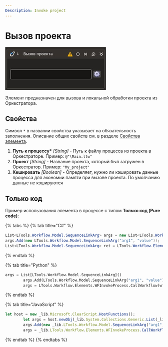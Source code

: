 ```yaml
---
Description: Invoke project
---
```



# Вызов проекта


![](../../../../.gitbook/assets1/studio-linux-elements-basic/Invoke-project.png)

Элемент предназначен для вызова и локальной обработки проекта из Оркестратора. 

## Свойства
Символ `*` в названии свойства указывает на обязательность заполнения. 
Описание общих свойств см. в разделе [Свойства элемента](https://docs.primo-rpa.ru/primo-rpa/primo-studio/process/elements#svoistva-elementa).

1. **Путь к процессу\*** *[String]* - Путь к файлу процесса из проекта в Оркестраторе. Пример: `@"\Main.ltw"`
1. **Проект** *[String]* - Название проекта, который был загружен в Оркестратор. Пример: `"My_project"`
1. **Кешировать** *[Boolean]* - Определяет, нужно ли кэшировать данные процесса для экономии памяти при вызове проекта. По умолчанию данные не кэшируются

## Только код
Пример использования элемента в процессе с типом **Только код (Pure code)**:

{% tabs %}
{% tab title="C#" %}
```csharp
List<LTools.Workflow.Model.SequenceLinkArg> args = new List<LTools.Workflow.Model.SequenceLinkArg>();
args.Add(new LTools.Workflow.Model.SequenceLinkArg("arg1", "value"));
List<LTools.Workflow.Model.SequenceLinkArg> ret = LTools.Workflow.Elements.WFInvokeProcess.CallWorkflow(wf, @"\Main.ltw", "Project Name", args);
```
{% endtab %}

{% tab title="Python" %}
```python
args = List[LTools.Workflow.Model.SequenceLinkArg]()
		args.Add(LTools.Workflow.Model.SequenceLinkArg("arg1", "value"))
		args = LTools.Workflow.Elements.WFInvokeProcess.CallWorkflow(wf, "\Main.ltw", "Project Name", args)
```
{% endtab %}

{% tab title="JavaScript" %}
```javascript
let host = new _lib.Microsoft.ClearScript.HostFunctions();
		let args = host.newObj(_lib.System.Collections.Generic.List(_lib.LTools.Workflow.Model.SequenceLinkArg));
		args.Add(new _lib.LTools.Workflow.Model.SequenceLinkArg("arg1", "value"));
		args = _lib.LTools.Workflow.Elements.WFInvokeProcess.CallWorkflow(wf, "\\Main.ltw", "Project Name", args, false);
```
{% endtab %}
{% endtabs %}
